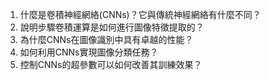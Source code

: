 1. 什麼是卷積神經網絡(CNNs)？它與傳統神經網絡有什麼不同？ 
2. 說明步驟卷積運算是如何進行圖像特徵提取的？ 
3. 為什麼CNNs在圖像識別中具有卓越的性能？ 
4. 如何利用CNNs實現圖像分類任務？ 
5. 控制CNNs的超參數可以如何改善其訓練效果？
